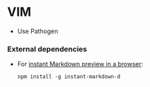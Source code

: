 # VIM

* Use Pathogen

### External dependencies
* For [instant Markdown preview in a browser](https://github.com/suan/vim-instant-markdown):  

    `npm install -g instant-markdown-d`
